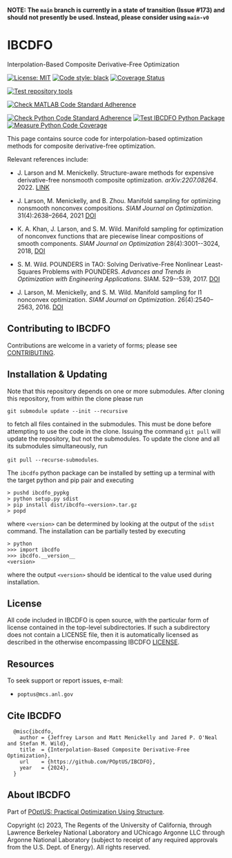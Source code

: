 **NOTE: The `main` branch is currently in a state of transition (Issue #173)
and should not presently be used.  Instead, please consider using `main-v0`**

# IBCDFO

Interpolation-Based Composite Derivative-Free Optimization

[![License: MIT](https://img.shields.io/badge/License-MIT-yellow.svg)](https://opensource.org/licenses/MIT)
[![Code style: black](https://img.shields.io/badge/code%20style-black-000000.svg)](https://github.com/psf/black)
[![Coverage Status](https://codecov.io/gh/POptUS/IBCDFO/graph/badge.svg?token=D49I3TI8W2)](https://codecov.io/gh/POptUS/IBCDFO)

[![Test repository tools](https://github.com/POptUS/IBCDFO/actions/workflows/test_tools.yml/badge.svg?branch=main)](https://github.com/POptUS/IBCDFO/actions/workflows/test_tools.yml)

[![Check MATLAB Code Standard Adherence](https://github.com/POptUS/IBCDFO/actions/workflows/check_matlab_standards.yml/badge.svg?branch=main)](https://github.com/POptUS/IBCDFO/actions/workflows/check_matlab_standards.yml)

[![Check Python Code Standard Adherence](https://github.com/POptUS/IBCDFO/actions/workflows/check_python_standards.yml/badge.svg?branch=main)](https://github.com/POptUS/IBCDFO/actions/workflows/check_python_standards.yml)
[![Test IBCDFO Python Package](https://github.com/POptUS/IBCDFO/actions/workflows/test_python.yml/badge.svg?branch=main)](https://github.com/POptUS/IBCDFO/actions/workflows/test_python.yml)
[![Measure Python Code Coverage](https://github.com/POptUS/IBCDFO/actions/workflows/measure_coverage.yml/badge.svg?branch=main)](https://github.com/POptUS/IBCDFO/actions/workflows/measure_coverage.yml)

This page contains source code for interpolation-based optimization methods for
composite derivative-free optimization.

Relevant references include:

  - J. Larson and M. Menickelly. Structure-aware methods for expensive
  derivative-free nonsmooth composite optimization. *arXiv:2207.08264*. 2022.
  [LINK](https://arxiv.org/abs/2207.08264)

  - J. Larson, M. Menickelly, and B. Zhou. Manifold sampling for optimizing
  nonsmooth nonconvex compositions. *SIAM Journal on Optimization*.
  31(4):2638–2664, 2021
  [DOI](https://doi.org/10.1137/20M1378089)

  - K. A. Khan, J. Larson, and S. M. Wild. Manifold sampling for optimization of
  nonconvex functions that are piecewise linear compositions of smooth
  components. *SIAM Journal on Optimization* 28(4):3001--3024, 2018,
  [DOI](https://doi.org/10.1137/17m114741x)

  - S. M. Wild. POUNDERS in TAO: Solving Derivative-Free Nonlinear
  Least-Squares Problems with POUNDERS. *Advances and Trends in Optimization with
  Engineering Applications*. SIAM. 529--539, 2017.
  [DOI](https://doi.org/10.1137%2F1.9781611974683.ch40)

  - J. Larson, M. Menickelly, and S. M. Wild. Manifold sampling for l1 nonconvex
  optimization. *SIAM Journal on Optimization*. 26(4):2540–2563, 2016.
  [DOI](https://doi.org/10.1137/15M1042097)

## Contributing to IBCDFO

Contributions are welcome in a variety of forms; please see [CONTRIBUTING](CONTRIBUTING.rst).

## Installation & Updating
Note that this repository depends on one or more submodules.  After cloning
this repository, from within the clone please run

``git submodule update --init --recursive``

to fetch all files contained in the submodules.  This must be done before
attempting to use the code in the clone.  Issuing the command `git pull` will
update the repository, but not the submodules.  To update the clone and all its
submodules simultaneously, run

``git pull --recurse-submodules``.

The `ibcdfo` python package can be installed by setting up a terminal with the
target python and pip pair and executing
```
> pushd ibcdfo_pypkg
> python setup.py sdist
> pip install dist/ibcdfo-<version>.tar.gz
> popd
```
where `<version>` can be determined by looking at the output of the `sdist`
command.  The installation can be partially tested by executing
```
> python
>>> import ibcdfo
>>> ibcdfo.__version__
<version>
```
where the output `<version>` should be identical to the value used during
installation.

## License

All code included in IBCDFO is open source, with the particular form of license contained in the top-level
subdirectories.  If such a subdirectory does not contain a LICENSE file, then it is automatically licensed
as described in the otherwise encompassing IBCDFO [LICENSE](/LICENSE).

## Resources

To seek support or report issues, e-mail:

 * ``poptus@mcs.anl.gov``

## Cite IBCDFO

```
  @misc{ibcdfo,
    author = {Jeffrey Larson and Matt Menickelly and Jared P. O'Neal and Stefan M. Wild},
    title  = {Interpolation-Based Composite Derivative-Free Optimization},
    url    = {https://github.com/POptUS/IBCDFO},
    year   = {2024},
  }
```

## About IBCDFO

Part of [POptUS: Practical Optimization Using Structure](https://github.com/POptUS).

Copyright (c) 2023, The Regents of the University of California,
through Lawrence Berkeley National Laboratory and UChicago Argonne
LLC through Argonne National Laboratory (subject to receipt of any
required approvals from the U.S. Dept. of Energy).  All rights reserved.
